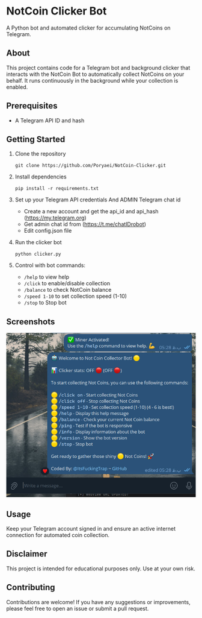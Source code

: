 # NotCoin Clicker Bot

A Python bot and automated clicker for accumulating NotCoins on Telegram.

## About

This project contains code for a Telegram bot and background clicker that interacts with the NotCoin Bot to automatically collect NotCoins on your behalf. It runs continuously in the background while your collection is enabled.

## Prerequisites
- A Telegram API ID and hash

## Getting Started

1. Clone the repository
   ```
   git clone https://github.com/Poryaei/NotCoin-Clicker.git
   ```
   
2. Install dependencies
   ```
   pip install -r requirements.txt
   ```
   
3. Set up your Telegram API credentials And ADMIN Telegram chat id 
   - Create a new account and get the api_id and api_hash (https://my.telegram.org)
   - Get admin chat id from (https://t.me/chatIDrobot)
   - Edit config.json file
   
4. Run the clicker bot
   ```
   python clicker.py
   ```
   
5. Control with bot commands:
   - `/help` to view help
   - `/click` to enable/disable collection 
   - `/balance` to check NotCoin balance
   - `/speed 1-10` to set collection speed (1-10)
   - `/stop` to Stop bot

## Screenshots
![](NotCoin.jpg)



   
## Usage

Keep your Telegram account signed in and ensure an active internet connection for automated coin collection.

## Disclaimer

This project is intended for educational purposes only. Use at your own risk.

## Contributing

Contributions are welcome! If you have any suggestions or improvements, please feel free to open an issue or submit a pull request.

